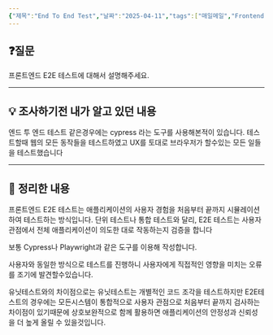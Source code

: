 ```yaml
---
{"제목":"End To End Test","날짜":"2025-04-11","tags":["매일메일","Frontend"],"dg-publish":true,"permalink":"/매일메일/25년4월/End To End Test/","dgPassFrontmatter":true,"created":"2025-04-11T15:30:56.774+09:00","updated":"2025-04-28T08:36:25.038+09:00"}
---
```


## ❓질문

프론트엔드 E2E 테스트에 대해서 설명해주세요.

---
## 💡 조사하기전 내가 알고 있던 내용

엔드 투 엔드 테스트 같은경우에는 cypress 라는 도구를 사용해본적이 있습니다.
테스트할때 웹의 모든 동작들을 테스트하였고 UX를 토대로 브라우저가 할수있는 모든 일들을 테스트했습니다

---
## 🏫 정리한 내용

프론트엔드 E2E 테스트는 애플리케이션의 사용자 경험을 처음부터 끝까지 시뮬레이션하여 테스트하는 방식입니다.
단위 테스트나 통합 테스트와 달리, E2E 테스트는 사용자 관점에서 전체 애플리케이션이 의도한 대로 작동하는지 검증을 합니다

보통 Cypress나 Playwright과 같은 도구를 이용해 작성합니다.

사용자와 동일한 방식으로 테스트를 진행하니 사용자에게 직접적인 영향을 미치는 오류를 조기에 발견할수있습니다.

유닛테스트와의 차이점으로는 유닛테스트는 개별적인 코드 조각을 테스트하지만 E2E테스트의 경우에는 모든시스템이 통합적으로 사용자 관점으로 처음부터 끝까지 검사하는 차이점이 있기때문에 상호보완적으로 함께 활용하면 애플리케이션의 안정성과 신뢰성을 더 높게 올릴 수 있을것입니다.